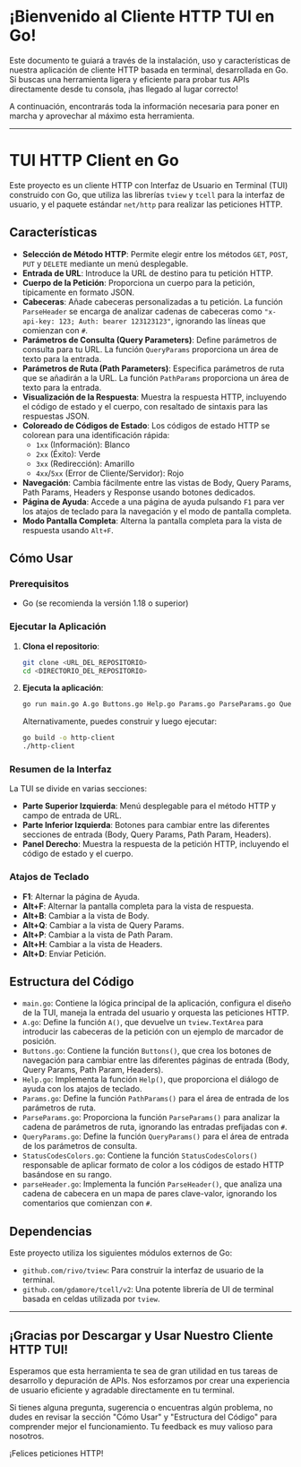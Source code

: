 # ¡Bienvenido al Cliente HTTP TUI en Go!

Este documento te guiará a través de la instalación, uso y características de nuestra aplicación de cliente HTTP basada en terminal, desarrollada en Go. Si buscas una herramienta ligera y eficiente para probar tus APIs directamente desde tu consola, ¡has llegado al lugar correcto!

A continuación, encontrarás toda la información necesaria para poner en marcha y aprovechar al máximo esta herramienta.

---

# TUI HTTP Client en Go

Este proyecto es un cliente HTTP con Interfaz de Usuario en Terminal (TUI) construido con Go, que utiliza las librerías `tview` y `tcell` para la interfaz de usuario, y el paquete estándar `net/http` para realizar las peticiones HTTP.

## Características

* **Selección de Método HTTP**: Permite elegir entre los métodos `GET`, `POST`, `PUT` y `DELETE` mediante un menú desplegable.
* **Entrada de URL**: Introduce la URL de destino para tu petición HTTP.
* **Cuerpo de la Petición**: Proporciona un cuerpo para la petición, típicamente en formato JSON.
* **Cabeceras**: Añade cabeceras personalizadas a tu petición. La función `ParseHeader` se encarga de analizar cadenas de cabeceras como `"x-api-key: 123; Auth: bearer 123123123"`, ignorando las líneas que comienzan con `#`.
* **Parámetros de Consulta (Query Parameters)**: Define parámetros de consulta para tu URL. La función `QueryParams` proporciona un área de texto para la entrada.
* **Parámetros de Ruta (Path Parameters)**: Especifica parámetros de ruta que se añadirán a la URL. La función `PathParams` proporciona un área de texto para la entrada.
* **Visualización de la Respuesta**: Muestra la respuesta HTTP, incluyendo el código de estado y el cuerpo, con resaltado de sintaxis para las respuestas JSON.
* **Coloreado de Códigos de Estado**: Los códigos de estado HTTP se colorean para una identificación rápida:
    * `1xx` (Información): Blanco
    * `2xx` (Éxito): Verde
    * `3xx` (Redirección): Amarillo
    * `4xx`/`5xx` (Error de Cliente/Servidor): Rojo
* **Navegación**: Cambia fácilmente entre las vistas de Body, Query Params, Path Params, Headers y Response usando botones dedicados.
* **Página de Ayuda**: Accede a una página de ayuda pulsando `F1` para ver los atajos de teclado para la navegación y el modo de pantalla completa.
* **Modo Pantalla Completa**: Alterna la pantalla completa para la vista de respuesta usando `Alt+F`.

## Cómo Usar

### Prerequisitos

* Go (se recomienda la versión 1.18 o superior)

### Ejecutar la Aplicación

1.  **Clona el repositorio**:
    ```bash
    git clone <URL_DEL_REPOSITORIO>
    cd <DIRECTORIO_DEL_REPOSITORIO>
    ```
2.  **Ejecuta la aplicación**:
    ```bash
    go run main.go A.go Buttons.go Help.go Params.go ParseParams.go QueryParams.go StatusCodesColors.go parseHeader.go
    ```
    Alternativamente, puedes construir y luego ejecutar:
    ```bash
    go build -o http-client
    ./http-client
    ```

### Resumen de la Interfaz

La TUI se divide en varias secciones:

* **Parte Superior Izquierda**: Menú desplegable para el método HTTP y campo de entrada de URL.
* **Parte Inferior Izquierda**: Botones para cambiar entre las diferentes secciones de entrada (Body, Query Params, Path Param, Headers).
* **Panel Derecho**: Muestra la respuesta de la petición HTTP, incluyendo el código de estado y el cuerpo.

### Atajos de Teclado

* **F1**: Alternar la página de Ayuda.
* **Alt+F**: Alternar la pantalla completa para la vista de respuesta.
* **Alt+B**: Cambiar a la vista de Body.
* **Alt+Q**: Cambiar a la vista de Query Params.
* **Alt+P**: Cambiar a la vista de Path Param.
* **Alt+H**: Cambiar a la vista de Headers.
* **Alt+D**: Enviar Petición.

## Estructura del Código

* `main.go`: Contiene la lógica principal de la aplicación, configura el diseño de la TUI, maneja la entrada del usuario y orquesta las peticiones HTTP.
* `A.go`: Define la función `A()`, que devuelve un `tview.TextArea` para introducir las cabeceras de la petición con un ejemplo de marcador de posición.
* `Buttons.go`: Contiene la función `Buttons()`, que crea los botones de navegación para cambiar entre las diferentes páginas de entrada (Body, Query Params, Path Param, Headers).
* `Help.go`: Implementa la función `Help()`, que proporciona el diálogo de ayuda con los atajos de teclado.
* `Params.go`: Define la función `PathParams()` para el área de entrada de los parámetros de ruta.
* `ParseParams.go`: Proporciona la función `ParseParams()` para analizar la cadena de parámetros de ruta, ignorando las entradas prefijadas con `#`.
* `QueryParams.go`: Define la función `QueryParams()` para el área de entrada de los parámetros de consulta.
* `StatusCodesColors.go`: Contiene la función `StatusCodesColors()` responsable de aplicar formato de color a los códigos de estado HTTP basándose en su rango.
* `parseHeader.go`: Implementa la función `ParseHeader()`, que analiza una cadena de cabecera en un mapa de pares clave-valor, ignorando los comentarios que comienzan con `#`.

## Dependencias

Este proyecto utiliza los siguientes módulos externos de Go:

* `github.com/rivo/tview`: Para construir la interfaz de usuario de la terminal.
* `github.com/gdamore/tcell/v2`: Una potente librería de UI de terminal basada en celdas utilizada por `tview`.

---

## ¡Gracias por Descargar y Usar Nuestro Cliente HTTP TUI!

Esperamos que esta herramienta te sea de gran utilidad en tus tareas de desarrollo y depuración de APIs. Nos esforzamos por crear una experiencia de usuario eficiente y agradable directamente en tu terminal.

Si tienes alguna pregunta, sugerencia o encuentras algún problema, no dudes en revisar la sección "Cómo Usar" y "Estructura del Código" para comprender mejor el funcionamiento. Tu feedback es muy valioso para nosotros.

¡Felices peticiones HTTP!
